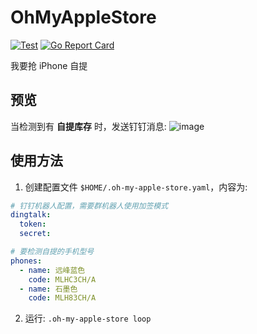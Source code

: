 # OhMyAppleStore
[![Test](https://github.com/Bpazy/oh-my-apple-store/workflows/Test/badge.svg)](https://github.com/Bpazy/oh-my-apple-store/actions/workflows/test.yml)
[![Go Report Card](https://goreportcard.com/badge/github.com/Bpazy/oh-my-apple-store)](https://goreportcard.com/report/github.com/Bpazy/oh-my-apple-store)

我要抢 iPhone 自提

## 预览
当检测到有 **自提库存** 时，发送钉钉消息:
![image](https://user-images.githubusercontent.com/9838749/134766917-0c2b7658-e706-42d0-8ef0-ac56745adf76.png)

## 使用方法
1. 创建配置文件 `$HOME/.oh-my-apple-store.yaml`，内容为:
```yaml
# 钉钉机器人配置，需要群机器人使用加签模式
dingtalk:
  token: 
  secret: 

# 要检测自提的手机型号
phones:
  - name: 远峰蓝色
    code: MLHC3CH/A
  - name: 石墨色
    code: MLH83CH/A
```
2. 运行: `.oh-my-apple-store loop`


